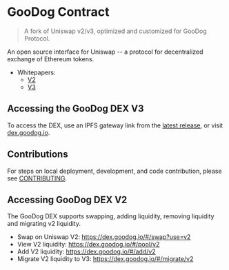 # GooDog Contract

> A fork of Uniswap v2/v3, optimized and customized for GooDog Protocol.

An open source interface for Uniswap -- a protocol for decentralized exchange of Ethereum tokens.
- Whitepapers:
  - [V2](https://uniswap.org/whitepaper.pdf)
  - [V3](https://uniswap.org/whitepaper-v3.pdf)

## Accessing the GooDog DEX V3

To access the DEX, use an IPFS gateway link from the
[latest release](https://github.com/GooDogProtocol/GooDogDex/releases/latest),
or visit [dex.goodog.io](https://dex.goodog.io).

## Contributions

For steps on local deployment, development, and code contribution, please see [CONTRIBUTING](./CONTRIBUTING.md).

## Accessing GooDog DEX V2

The GooDog DEX supports swapping, adding liquidity, removing liquidity and migrating v2 liquidity.

- Swap on Uniswap V2: https://dex.goodog.io/#/swap?use=v2
- View V2 liquidity: https://dex.goodog.io/#/pool/v2
- Add V2 liquidity: https://dex.goodog.io/#/add/v2
- Migrate V2 liquidity to V3: https://dex.goodog.io/#/migrate/v2

